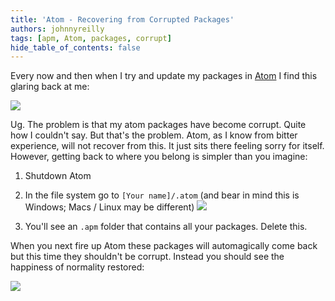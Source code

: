 ```yaml
---
title: 'Atom - Recovering from Corrupted Packages'
authors: johnnyreilly
tags: [apm, Atom, packages, corrupt]
hide_table_of_contents: false
---
```


Every now and then when I try and update my packages in [Atom](https://atom.io/) I find this glaring back at me:

![](Screenshot%2B2016-03-17%2B06.17.03.png)

Ug. The problem is that my atom packages have become corrupt. Quite how I couldn't say. But that's the problem. Atom, as I know from bitter experience, will not recover from this. It just sits there feeling sorry for itself. However, getting back to where you belong is simpler than you imagine:

1. Shutdown Atom
2. In the file system go to `[Your name]/.atom` (and bear in mind this is Windows; Macs / Linux may be different) ![](Screenshot%2B2016-03-17%2B06.17.53.png)

3. You'll see an `.apm` folder that contains all your packages. Delete this.

When you next fire up Atom these packages will automagically come back but this time they shouldn't be corrupt. Instead you should see the happiness of normality restored:

![](Screenshot%2B2016-03-17%2B06.23.18.png)
